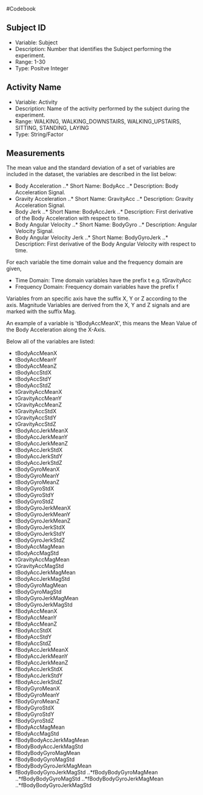 #Codebook
## Subject ID
* Variable: Subject
* Description: Number that identifies the Subject performing the experiment.
* Range: 1-30
* Type: Positve Integer
## Activity Name
* Variable: Activity
* Description: Name of the activity performed by the subject during the experiment.
* Range: WALKING, WALKING_DOWNSTAIRS, WALKING_UPSTAIRS, SITTING, STANDING, LAYING
* Type: String/Factor

## Measurements
The mean value and the standard deviation of a set of variables are included in the dataset,
the variables are described in the list below:

* Body Acceleration
	..* Short Name: BodyAcc
	..* Description: Body Acceleration Signal.
* Gravity Acceleration
	..* Short Name: GravityAcc
	..* Description: Gravity Acceleration Signal.
* Body Jerk
	..* Short Name: BodyAccJerk
	..* Description: First derivative of the Body Acceleration with respect to time.
* Body Angular Velocity
	..* Short Name: BodyGyro
	..* Description: Angular Velocity Signal.
* Body Angular Velocity Jerk
	..* Short Name: BodyGyroJerk
	..* Description: First derivative of the Body Angular Velocity with respect to time.

For each variable the time domain value and the frequency domain are given,

* Time Domain: Time domain variables have the prefix t e.g. tGravityAcc
* Frequency Domain: Frequency domain variables have the prefix f

Variables from an specific axis have the suffix X, Y or Z according to the axis.
Magnitude Variables are derived from the X, Y and Z signals and are marked with the suffix Mag.

An example of a variable is 'tBodyAccMeanX', this means the Mean Value of the Body Acceleration along the X-Axis.

Below all of the variables are listed:
* tBodyAccMeanX
* tBodyAccMeanY
* tBodyAccMeanZ
* tBodyAccStdX
* tBodyAccStdY
* tBodyAccStdZ
* tGravityAccMeanX
* tGravityAccMeanY
* tGravityAccMeanZ
* tGravityAccStdX
* tGravityAccStdY
* tGravityAccStdZ
* tBodyAccJerkMeanX
* tBodyAccJerkMeanY
* tBodyAccJerkMeanZ
* tBodyAccJerkStdX
* tBodyAccJerkStdY
* tBodyAccJerkStdZ
* tBodyGyroMeanX
* tBodyGyroMeanY
* tBodyGyroMeanZ
* tBodyGyroStdX
* tBodyGyroStdY
* tBodyGyroStdZ
* tBodyGyroJerkMeanX
* tBodyGyroJerkMeanY
* tBodyGyroJerkMeanZ
* tBodyGyroJerkStdX
* tBodyGyroJerkStdY
* tBodyGyroJerkStdZ
* tBodyAccMagMean
* tBodyAccMagStd
* tGravityAccMagMean
* tGravityAccMagStd
* tBodyAccJerkMagMean
* tBodyAccJerkMagStd
* tBodyGyroMagMean
* tBodyGyroMagStd
* tBodyGyroJerkMagMean
* tBodyGyroJerkMagStd
* fBodyAccMeanX
* fBodyAccMeanY
* fBodyAccMeanZ
* fBodyAccStdX
* fBodyAccStdY
* fBodyAccStdZ
* fBodyAccJerkMeanX
* fBodyAccJerkMeanY
* fBodyAccJerkMeanZ
* fBodyAccJerkStdX
* fBodyAccJerkStdY
* fBodyAccJerkStdZ
* fBodyGyroMeanX
* fBodyGyroMeanY
* fBodyGyroMeanZ
* fBodyGyroStdX
* fBodyGyroStdY
* fBodyGyroStdZ
* fBodyAccMagMean
* fBodyAccMagStd
* fBodyBodyAccJerkMagMean
* fBodyBodyAccJerkMagStd
* fBodyBodyGyroMagMean
* fBodyBodyGyroMagStd
* fBodyBodyGyroJerkMagMean
* fBodyBodyGyroJerkMagStd
..*fBodyBodyGyroMagMean
..*fBodyBodyGyroMagStd
..*fBodyBodyGyroJerkMagMean
..*fBodyBodyGyroJerkMagStd
